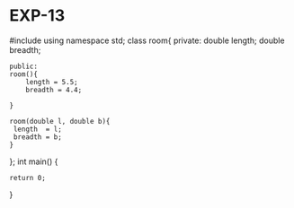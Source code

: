 # EXP-13
#include<iostream>
using namespace std;
class room{
    private:
    double length;
    double breadth;

    public:
    room(){
        length = 5.5;
        breadth = 4.4;

    }

    room(double l, double b){
     length  = l;
     breadth = b;
    }
};
int main()
{
    
    return 0;
}
